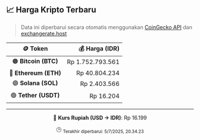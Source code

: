 

<!-- HARGA_KRIPTO -->
## 📈 Harga Kripto Terbaru

> Data ini diperbarui secara otomatis menggunakan [CoinGecko API](https://www.coingecko.com/) dan [exchangerate.host](https://exchangerate.host/)

<div align="center">

| 🪙 Token | 💰 Harga (IDR) |
|:------:|---------------:|
| 🟠 **Bitcoin (BTC)**   | Rp 1.752.793.561 |
| 🔵 **Ethereum (ETH)**  | Rp 40.804.234 |
| 🟣 **Solana (SOL)**    | Rp 2.403.566 |
| 🟢 **Tether (USDT)**   | Rp 16.204 |

---

💱 **Kurs Rupiah (USD → IDR)**: Rp 16.199

🕒 <sub>Terakhir diperbarui: 5/7/2025, 20.34.23</sub>

</div>
<!-- /HARGA_KRIPTO -->